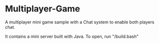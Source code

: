 # Multiplayer-Game
A multiplayer mini game sample with a Chat system to enable both players chat.

It contains a mini server built with Java.
To open, run "/build.bash"

